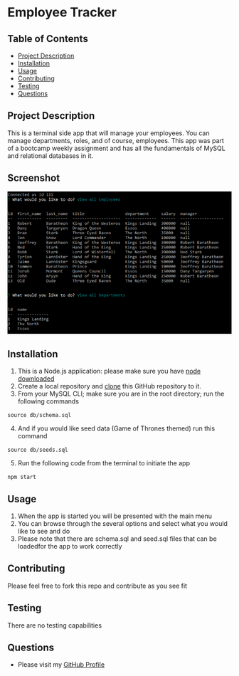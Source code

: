 # Employee Tracker
## Table of Contents
  - [Project Description](#project-description)
  - [Installation](#installation)
  - [Usage](#usage)
  - [Contributing](#contributing)
  - [Testing](#testing)
  - [Questions](#questions)

## Project Description
This is a terminal side app that will manage your employees. You can manage departments, roles, and of course, employees. This app was part of a bootcamp weekly assignment and has all the fundamentals of MySQL and relational databases in it.

## Screenshot
![Screenshot of Employee Tracker App](./images/screenshot.PNG)

## Installation
1. This is a Node.js application: please make sure you have [node downloaded](https://nodejs.org/en/download/)
2. Create a local repository and [clone](https://docs.github.com/en/free-pro-team@latest/github/creating-cloning-and-archiving-repositories/cloning-a-repository) this GitHub repository to it.
3. From your MySQL CLI; make sure you are in the root directory; run the following commands
```
source db/schema.sql
```
4. And if you would like seed data (Game of Thrones themed) run this command
```
source db/seeds.sql
```
5. Run the following code from the terminal to initiate the app
```
npm start
```
## Usage
1. When the app is started you will be presented with the main menu
2. You can browse through the several options and select what you would like to see and do
3. Please note that there are schema.sql and seed.sql files that can be loadedfor the app to work correctly
## Contributing
Please feel free to fork this repo and contribute as you see fit
## Testing
There are no testing capabilities
## Questions
* Please visit my [GitHub Profile](https://github.com/dalyd14)